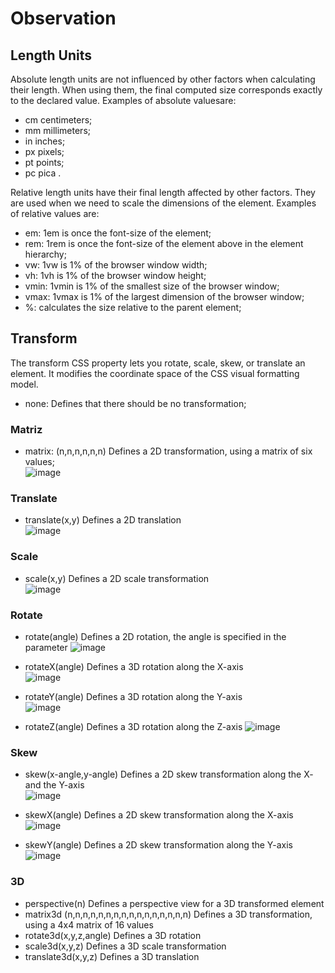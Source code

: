 # Observation 
## Length Units
Absolute length units are not influenced by other factors when calculating their length. When using them, the final computed size corresponds exactly to the declared value. Examples of absolute values ​​are: 

- cm centimeters;
- mm millimeters;
- in inches;
- px pixels;
- pt points;
- pc pica . 

Relative length units have their final length affected by other factors. They are used when we need to scale the dimensions of the element. Examples of relative values ​​are:

- em: 1em is once the font-size of the element;
- rem: 1rem is once the font-size of the element above in the element hierarchy;
- vw: 1vw is 1% of the browser window width;
- vh: 1vh is 1% of the browser window height;
- vmin: 1vmin is 1% of the smallest size of the browser window;
- vmax: 1vmax is 1% of the largest dimension of the browser window;
- %: calculates the size relative to the parent element;

## Transform
The transform CSS property lets you rotate, scale, skew, or translate an element. It modifies the coordinate space of the CSS visual formatting model.

- none: Defines that there should be no transformation;
### Matriz 
- matrix: (n,n,n,n,n,n)	Defines a 2D transformation, using a matrix of six values;	
![image](https://github.com/user-attachments/assets/8ef99df8-2c00-4793-b63f-baab59b01204)

### Translate
- translate(x,y)	Defines a 2D translation	
![image](https://github.com/user-attachments/assets/7100cbac-e8fd-4bae-9e9c-1ae16259ada0)

### Scale
- scale(x,y)	Defines a 2D scale transformation	
![image](https://github.com/user-attachments/assets/6b9264f9-9af2-481f-85ee-bdf855a1f1a3)

### Rotate
- rotate(angle)	Defines a 2D rotation, the angle is specified in the parameter
![image](https://github.com/user-attachments/assets/3310f718-bea5-4933-abe2-d772b94080a3)
	
- rotateX(angle)	Defines a 3D rotation along the X-axis	
![image](https://github.com/user-attachments/assets/6773687a-7479-46db-8d1a-bcaabfbecbda)

- rotateY(angle)	Defines a 3D rotation along the Y-axis	
![image](https://github.com/user-attachments/assets/420f88e9-1725-4e61-9a05-fa9490f730a9)

- rotateZ(angle)	Defines a 3D rotation along the Z-axis
![image](https://github.com/user-attachments/assets/583f3ac4-10e0-40d7-ab2e-ead437559657)

### Skew
- skew(x-angle,y-angle)	Defines a 2D skew transformation along the X- and the Y-axis	
![image](https://github.com/user-attachments/assets/cb5ce734-ba2a-4c53-9cf8-cdc8791be5fc)

- skewX(angle)	Defines a 2D skew transformation along the X-axis	
![image](https://github.com/user-attachments/assets/9f16d1fd-1488-4fd8-9a40-6c4ee980c8b1)

- skewY(angle)	Defines a 2D skew transformation along the Y-axis	
![image](https://github.com/user-attachments/assets/688f0122-307b-41d2-9ee8-d856fc847807)

### 3D
- perspective(n)	Defines a perspective view for a 3D transformed element
- matrix3d (n,n,n,n,n,n,n,n,n,n,n,n,n,n,n,n)	Defines a 3D transformation, using a 4x4 matrix of 16 values
- rotate3d(x,y,z,angle)	Defines a 3D rotation
- scale3d(x,y,z)	Defines a 3D scale transformation
- translate3d(x,y,z)	Defines a 3D translation	
